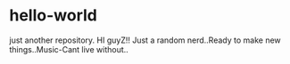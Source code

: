 # hello-world
just another repository.
HI guyZ!!
Just a random nerd..Ready to make new things..Music-Cant live without..
